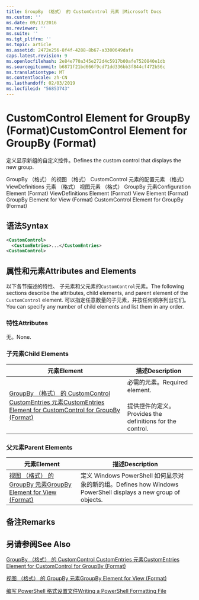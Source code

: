 ```yaml
---
title: GroupBy （格式） 的 CustomControl 元素 |Microsoft Docs
ms.custom: ''
ms.date: 09/13/2016
ms.reviewer: ''
ms.suite: ''
ms.tgt_pltfrm: ''
ms.topic: article
ms.assetid: 2472e256-8f4f-4288-8b67-a3300649dafa
caps.latest.revision: 9
ms.openlocfilehash: 2e84e770a345e272d4c5917b00afe7520840e1db
ms.sourcegitcommit: b6871f21bd666f9cd71dd336bb3f844cf472b56c
ms.translationtype: MT
ms.contentlocale: zh-CN
ms.lasthandoff: 02/03/2019
ms.locfileid: "56853743"
---
```

# <a name="customcontrol-element-for-groupby-format"></a><span data-ttu-id="7cb13-102">CustomControl Element for GroupBy (Format)</span><span class="sxs-lookup"><span data-stu-id="7cb13-102">CustomControl Element for GroupBy (Format)</span></span>

<span data-ttu-id="7cb13-103">定义显示新组的自定义控件。</span><span class="sxs-lookup"><span data-stu-id="7cb13-103">Defines the custom control that displays the new group.</span></span>

<span data-ttu-id="7cb13-104">GroupBy （格式） 的视图 （格式） CustomControl 元素的配置元素 （格式） ViewDefinitions 元素 （格式） 视图元素 （格式） GroupBy 元素</span><span class="sxs-lookup"><span data-stu-id="7cb13-104">Configuration Element (Format) ViewDefinitions Element (Format) View Element (Format) GroupBy Element for View (Format) CustomControl Element for GroupBy (Format)</span></span>

## <a name="syntax"></a><span data-ttu-id="7cb13-105">语法</span><span class="sxs-lookup"><span data-stu-id="7cb13-105">Syntax</span></span>

```xml
<CustomControl>
  <CustomEntries>...</CustomEntries>
<CustomControl>
```

## <a name="attributes-and-elements"></a><span data-ttu-id="7cb13-106">属性和元素</span><span class="sxs-lookup"><span data-stu-id="7cb13-106">Attributes and Elements</span></span>

<span data-ttu-id="7cb13-107">以下各节描述的特性、 子元素和父元素的`CustomControl`元素。</span><span class="sxs-lookup"><span data-stu-id="7cb13-107">The following sections describe the attributes, child elements, and parent element of the `CustomControl` element.</span></span> <span data-ttu-id="7cb13-108">可以指定任意数量的子元素，并按任何顺序列出它们。</span><span class="sxs-lookup"><span data-stu-id="7cb13-108">You can specify any number of child elements and list them in any order.</span></span>

### <a name="attributes"></a><span data-ttu-id="7cb13-109">特性</span><span class="sxs-lookup"><span data-stu-id="7cb13-109">Attributes</span></span>

<span data-ttu-id="7cb13-110">无。</span><span class="sxs-lookup"><span data-stu-id="7cb13-110">None.</span></span>

### <a name="child-elements"></a><span data-ttu-id="7cb13-111">子元素</span><span class="sxs-lookup"><span data-stu-id="7cb13-111">Child Elements</span></span>

|<span data-ttu-id="7cb13-112">元素</span><span class="sxs-lookup"><span data-stu-id="7cb13-112">Element</span></span>|<span data-ttu-id="7cb13-113">描述</span><span class="sxs-lookup"><span data-stu-id="7cb13-113">Description</span></span>|
|-------------|-----------------|
|[<span data-ttu-id="7cb13-114">GroupBy （格式） 的 CustomControl CustomEntries 元素</span><span class="sxs-lookup"><span data-stu-id="7cb13-114">CustomEntries Element for CustomControl for GroupBy (Format)</span></span>](./customentries-element-for-customcontrol-for-groupby-format.md)|<span data-ttu-id="7cb13-115">必需的元素。</span><span class="sxs-lookup"><span data-stu-id="7cb13-115">Required element.</span></span><br /><br /> <span data-ttu-id="7cb13-116">提供控件的定义。</span><span class="sxs-lookup"><span data-stu-id="7cb13-116">Provides the definitions for the control.</span></span>|

### <a name="parent-elements"></a><span data-ttu-id="7cb13-117">父元素</span><span class="sxs-lookup"><span data-stu-id="7cb13-117">Parent Elements</span></span>

|<span data-ttu-id="7cb13-118">元素</span><span class="sxs-lookup"><span data-stu-id="7cb13-118">Element</span></span>|<span data-ttu-id="7cb13-119">描述</span><span class="sxs-lookup"><span data-stu-id="7cb13-119">Description</span></span>|
|-------------|-----------------|
|[<span data-ttu-id="7cb13-120">视图 （格式） 的 GroupBy 元素</span><span class="sxs-lookup"><span data-stu-id="7cb13-120">GroupBy Element for View (Format)</span></span>](./groupby-element-for-view-format.md)|<span data-ttu-id="7cb13-121">定义 Windows PowerShell 如何显示对象的新的组。</span><span class="sxs-lookup"><span data-stu-id="7cb13-121">Defines how Windows PowerShell displays a new group of objects.</span></span>|

## <a name="remarks"></a><span data-ttu-id="7cb13-122">备注</span><span class="sxs-lookup"><span data-stu-id="7cb13-122">Remarks</span></span>

## <a name="see-also"></a><span data-ttu-id="7cb13-123">另请参阅</span><span class="sxs-lookup"><span data-stu-id="7cb13-123">See Also</span></span>

[<span data-ttu-id="7cb13-124">GroupBy （格式） 的 CustomControl CustomEntries 元素</span><span class="sxs-lookup"><span data-stu-id="7cb13-124">CustomEntries Element for CustomControl for GroupBy (Format)</span></span>](./customentries-element-for-customcontrol-for-groupby-format.md)

[<span data-ttu-id="7cb13-125">视图 （格式） 的 GroupBy 元素</span><span class="sxs-lookup"><span data-stu-id="7cb13-125">GroupBy Element for View (Format)</span></span>](./groupby-element-for-view-format.md)

[<span data-ttu-id="7cb13-126">编写 PowerShell 格式设置文件</span><span class="sxs-lookup"><span data-stu-id="7cb13-126">Writing a PowerShell Formatting File</span></span>](./writing-a-powershell-formatting-file.md)
